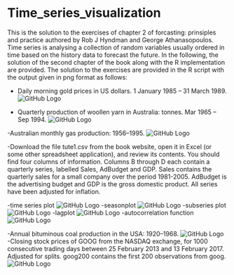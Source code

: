 # Time_series_visualization
This is the solution to the exercises of chapter 2 of forcasting: prinsiples and practice authored by Rob J Hyndman and George Athanasopoulos. Time series is analysing a collection of random variables usually ordered in time based on the history data to forecast the future. In the following, the solution of the second chapter of the book along with the R implementation are provided. The solution to the exercises are provided in the R script with the output given in png format as follows:


- Daily morning gold prices in US dollars. 1 January 1985 – 31 March 1989.
![GitHub Logo](/daily_morning_price.png)

- Quarterly production of woollen yarn in Australia: tonnes. Mar 1965 – Sep 1994.
![GitHub Logo](/woolyrn.png)

-Australian monthly gas production: 1956–1995.
![GitHub Logo](/gas.png)

-Download the file tute1.csv from the book website, open it in Excel (or
some other spreadsheet application), and review its contents. You should find four columns of information. Columns B through D each contain a quarterly series, labelled Sales, AdBudget and GDP. Sales contains the quarterly sales for a small company over the period 1981-2005. AdBudget is the advertising budget and GDP is the gross domestic product. All series have been adjusted for inflation.

-time series plot
![GitHub Logo](/myts.png)
-seasonplot
![GitHub Logo](/seasonplot.png)
-subseries plot
![GitHub Logo](/subseries.png)
-lagplot
![GitHub Logo](/lagplot.png)
-autocorrelation function
![GitHub Logo](/acf.png)

-Annual bituminous coal production in the USA: 1920–1968.
![GitHub Logo](/bicoalts.png)
-Closing stock prices of GOOG from the NASDAQ exchange, for 1000 consecutive trading days between 25 February 2013 and 13 February 2017. Adjusted for splits. goog200 contains the first 200 observations from goog.
![GitHub Logo](/google.png)
